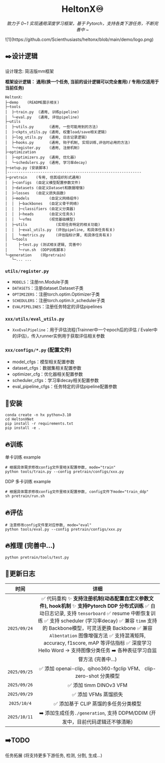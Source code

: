 <div align='center'>
    <h1>HeltonX♾️</h1>
    <p><em>致力于 0~1 实现通用深度学习框架，基于 Pytorch，支持各类下游任务，不断完善中 ~</em></p>
</div>
![1](https://github.com/Scienthusiasts/heltonx/blob/main/demo/logo.png)





## ✒️设计逻辑
设计理念: 简洁版mm框架

**框架设计逻辑： 通用(换一个任务, 当前的设计逻辑可以完全套用) / 专用(仅适用于当前任务)**

```
HeltonX:
├─demo    (README展示相关)
├─tools
│  ├─train.py  (通用, 训练pipeline)
│  └─eval.py   (通用, 评估pipeline)
├─utils            
│  ├─utils.py       (通用, 一些可能用到的方法)
│  ├─ckpts_utils.py (通用, 权重load/save相关逻辑)
│  ├─log_utils.py   (通用, 日志记录逻辑)
│  ├─hooks.py       (通用, 钩子机制, 实现训练,评估时必用的方法)
│  └─register.py    (通用, 注册机制)
├─optimization
│  ├─optimizers.py  (通用, 优化器)
│  └─schedulers.py  (通用, 学习率decay)
├─setup.py (安装脚本)
│------------------------------------------------------------- 
├─pretrain    (专用, 但其组织形式通用)
│  ├─configs  (自定义模型配置参数文件)
│  ├─datasets (自定义Dataset和数据增强)
│  ├─losses   (自定义损失函数)
│  ├─models         (自定义网络组件)
│  │  ├─backbones   (自定义骨干网络)
│  │  ├─classifiers (自定义分类器)
│  │  ├─heads       (自定义任务头)
│  │  └─vfms        (视觉基础模型)
│  ├─utils             (实现任务特定的相关功能)
│  │  ├─eval_utils.py  (评估pipeline, 和具体任务有关)
│  │  └─metrics.py     (评估指标计算, 和具体任务有关)
│  └─tools             
│     ├─test.py (测试相关逻辑, 完善中)
│     └─run.sh  (DDP训练脚本)
└─generation    (同pretrain)
   └─... ...
```

###  `utils/register.py`

- `MODELS`：注册nn.Module子类
- `DATASETS`：注册dataset.Dataset子类
- `OPTIMIZERS`：注册torch.optim.Optimizer子类
- `SCHEDULERS`：注册torch.optim.lr_scheduler子类
- `EVALPIPELINES`：注册任务特定的评估pipelines

### `xxx/utils/eval_utils.py`

- `XxxEvalPipeline`：用于评估流程(Trainner中一个epoch后的评估 / Evaler中的评估)，传入runner实例用于获取评估相关参数

### `xxx/configs/*.py`  (配置文件)

- model_cfgs：模型相关配置参数
- dataset_cfgs：数据集相关配置参数
- optimizer_cfg：优化器相关配置参数
- scheduler_cfgs：学习率decay相关配置参数
- eval_pipeline_cfgs：任务特定的评估pipeline配置参数

## 🔧安装

```
conda create -n hx python=3.10
cd HeltonXNet
pip install -r requirements.txt
pip install -e .
```




## 🔥训练

单卡训练 example

```
# 根据具体需求修改config文件里相关配置参数, mode="train"
python tools/train.py --config pretrain/configs/xxx.py
```

DDP 多卡训练 example

```
# 根据具体需求修改config文件里相关配置参数, config文件下mode="train_ddp"
sh pretrain/run.sh
```



## 🔥评估

```
# 注意修改config文件里对应参数, mode="eval"
python tools/eval.py --config pretrain/configs/xxx.py
```



## 🔥推理 (完善中...)

```
python pretrain/tools/test.py 
```





## 📃更新日志
|     时间     |                             详细                             |
| :----------: | :----------------------------------------------------------: |
| `2025/09/24` | ✅ 代码重构  ✨ **支持注册机制(动态配置自定义参数文件), hook机制**  ✨ **支持Pytorch DDP 分布式训练**  ✅ 自动日志记录, 支持 `tensorboard`  ✅ resume 中断恢复训练  ✅ 支持 scheduler (学习率decay)  ✅ 兼容 `timm` 支持的 Backbone模型，可灵活更换 Backbone  ✅ 兼容 `Albentation` 图像增强方法  ✅ 支持混淆矩阵, accuracy, f1score, mAP 等评估指标  ✅ 深度学习 Hello Word -> 支持图像分类任务  ➡️ 各种表征学习自监督方法 (完善中...) |
| `2025/09/25` | ✅ 添加 openai-clip，qihoo360-fgclip VFM、 clip-zero-shot 分类模型 |
| `2025/09/26` |                    ✅ 添加 timm DINOv3 VFM                    |
| `2025/09/29` |                     ✅ 添加 VFMs 蒸馏损失                     |
| `2025/10/4`  |             ✅ 添加基于 CLIP 蒸馏的多任务分类模型             |
| `2025/10/11` | ➡️ 添加生成任务`./generation`, 支持 DDPM/DDIM (开发中，目前代码逻辑还不够清晰) |



## ➡️TODO
任务拓展 (将支持更多下游任务, 检测, 分割, 生成...)

